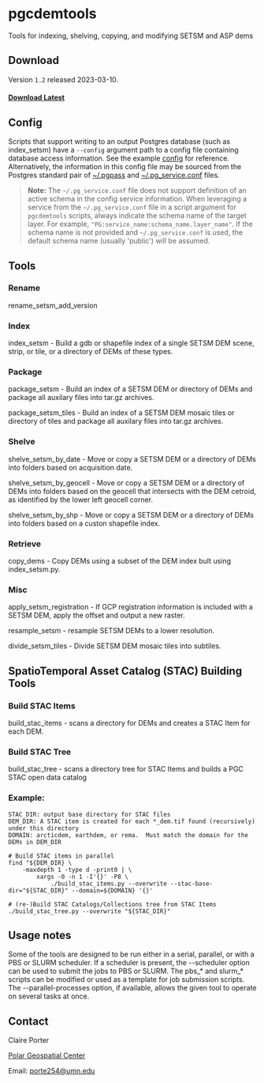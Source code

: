 # pgcdemtools
Tools for indexing, shelving, copying, and modifying SETSM and ASP dems

## Download
Version `1.2` released 2023-03-10.

#### [Download Latest](https://github.com/PolarGeospatialCenter/pgcdemtools/releases)

## Config
Scripts that support writing to an output Postgres database (such as index_setsm) have a `--config` argument path to a config file containing database access information. See the example [config](./config.ini.example) for reference. Alternatively, the information in this config file may be sourced from the Postgres standard pair of [~/.pgpass](https://www.postgresql.org/docs/current/libpq-pgpass.html) and [~/.pg_service.conf](https://www.postgresql.org/docs/current/libpq-pgservice.html) files.
> **Note:** The `~/.pg_service.conf` file does not support definition of an active schema in the config service information. When leveraging a service from the `~/.pg_service.conf` file in a script argument for `pgcdemtools` scripts, always indicate the schema name of the target layer. For example, `"PG:service_name:schema_name.layer_name"`. If the schema name is not provided and `~/.pg_service.conf` is used, the default schema name (usually 'public') will be assumed.

## Tools
### Rename
rename_setsm_add_version

### Index
index_setsm - Build a gdb or shapefile index of a single SETSM DEM scene, strip, or tile, or a directory of DEMs of these types.

### Package
package_setsm - Build an index of a SETSM DEM or directory of DEMs and package all auxilary files into tar.gz archives.

package_setsm_tiles - Build an index of a SETSM DEM mosaic tiles or directory of tiles and package all auxilary files into tar.gz archives.

### Shelve
shelve_setsm_by_date - Move or copy a SETSM DEM or a directory of DEMs into folders based on acquisition date.

shelve_setsm_by_geocell - Move or copy a SETSM DEM or a directory of DEMs into folders based on the geocell that intersects with the DEM cetroid, as identified by the lower left geocell corner.

shelve_setsm_by_shp - Move or copy a SETSM DEM or a directory of DEMs into folders based on a custon shapefile index.

### Retrieve
copy_dems - Copy DEMs using a subset of the DEM index bult using index_setsm.py.

### Misc
apply_setsm_registration - If GCP registration information is included with a SETSM DEM, apply the offset and output a new raster.

resample_setsm - resample SETSM DEMs to a lower resolution.

divide_setsm_tiles - Divide SETSM DEM mosaic tiles into subtiles.


## SpatioTemporal Asset Catalog (STAC) Building Tools

### Build STAC Items
build_stac_items - scans a directory for DEMs and creates a STAC Item for each DEM.

### Build STAC Tree
build_stac_tree - scans a directory tree for STAC Items and builds a PGC STAC open data catalog


### Example:

```
STAC_DIR: output base directory for STAC files
DEM_DIR: A STAC item is created for each *_dem.tif found (recursively) under this directory
DOMAIN: arcticdem, earthdem, or rema.  Must match the domain for the DEMs in DEM_DIR

# Build STAC items in parallel
find "${DEM_DIR} \
	-maxdepth 1 -type d -print0 | \
		xargs -0 -n 1 -I'{}' -P8 \
			./build_stac_items.py --overwrite --stac-base-dir="${STAC_DIR}" --domain=${DOMAIN} '{}'

# (re-)Build STAC Catalogs/Collections tree from STAC Items
./build_stac_tree.py --overwrite "${STAC_DIR}"
```

## Usage notes
Some of the tools are designed to be run either in a serial, parallel, or with a PBS or SLURM scheduler.  If a scheduler is present, the --scheduler option can be used to submit the jobs to PBS or SLURM.  The pbs_* and slurm_* scripts can be modified or used as a template for job submission scripts. The --parallel-processes option, if available, allows the given tool to operate on several tasks at once.

## Contact
Claire Porter

[Polar Geospatial Center](//www.pgc.umn.edu)

Email: <porte254@umn.edu>
